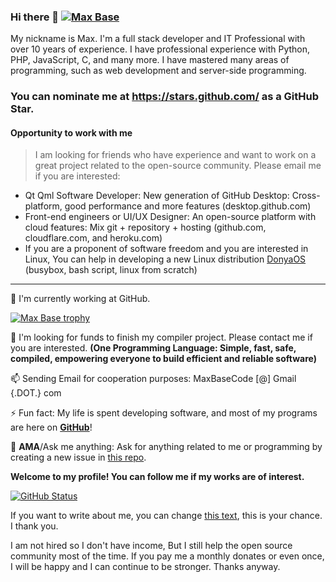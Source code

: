 ### Hi there 👋 <a href="https://github.com/BaseMax?tab=repositories"><img src="https://camo.githubusercontent.com/af26ad02eaecd4ed6bc549d026874e4c722721ef/68747470733a2f2f6b6f6d617265762e636f6d2f67687076632f3f757365726e616d653d626173656d6178" alt="Max Base"></a>

My nickname is Max. I'm a full stack developer and IT Professional with over 10 years of experience. I have professional experience with Python, PHP, JavaScript,  C, and many more. I have mastered many areas of programming, such as web development and server-side programming.

### You can nominate me at https://stars.github.com/ as a **GitHub Star**.

#### Opportunity to work with me

> I am looking for friends who have experience and want to work on a great project related to the open-source community. Please email me if you are interested:

- Qt Qml Software Developer: New generation of GitHub Desktop: Cross-platform,  good performance and more features (desktop.github.com)
- Front-end engineers or UI/UX Designer: An open-source platform with cloud features: Mix git + repository + hosting (github.com, cloudflare.com, and heroku.com)
- If you are a proponent of software freedom and you are interested in Linux, You can help in developing a new Linux distribution [DonyaOS](https://github.com/DonyaOS/Donya) (busybox, bash script, linux from scratch)

---------

 🔭 I'm currently working at GitHub.

[![Max Base trophy](https://github-profile-trophy.vercel.app/?username=basemax&column=7&margin-w=15&margin-h=15)](https://github.com/BaseMax?tab=repositories)

👯 I'm looking for funds to finish my compiler project. Please contact me if you are interested. **(One Programming Language: Simple, fast, safe, compiled, empowering everyone to build efficient and reliable software)**

 📫 Sending Email for cooperation purposes: MaxBaseCode [@] Gmail {.DOT.} com

 ⚡ Fun fact: My life is spent developing software, and most of my programs are here on [**GitHub**](https://github.com/BaseMax?tab=repositories)!
 
 💬 **AMA**/Ask me anything: Ask for anything related to me or programming by creating a new issue in [this repo](https://github.com/BaseMax/BaseMax/issues/new?assignees=&labels=question&template=custom.md&title=Question%3A+%5BYour-Title%5D).

**Welcome to my profile! You can follow me if my works are of interest.**

[![GitHub Status](https://camo.githubusercontent.com/e059f22c0c3079319deff99c40753647d0979f76/68747470733a2f2f6769746875622d726561646d652d73746174732e76657263656c2e6170702f6170693f757365726e616d653d426173654d61782673686f775f69636f6e733d7472756526696e636c7564655f616c6c5f636f6d6d6974733d7472756526636f756e745f707269766174653d74727565)](https://maxbase.org)

If you want to write about me, you can change [this text](https://github.com/BaseMax/BaseMax), this is your chance. I thank you.


I am not hired so I don't have income, But I still help the open source community most of the time.
If you pay me a monthly donates or even once, I will be happy and I can continue to be stronger. Thanks anyway.

<!--
You found a secret! BaseMax/BaseMax is a ✨special ✨ repository that you can use to add a README.md to your GitHub profile. Make sure it’s public and initialize it with a README to get started.

New BaseMax/BaseMax is now a special repository: its README.md will appear on your profile! Send feedback. 

**BaseMax/basemax** is a ✨ _special_ ✨ repository because its `README.md` (this file) appears on your GitHub profile.

Here are some ideas to get you started:

- 🔭 I’m currently working on ...
- 🌱 I’m currently learning ...
- 👯 I’m looking to collaborate on ...
- 🤔 I’m looking for help with ...
- 💬 Ask me about ...J
- 📫 How to reach me: ...
- 😄 Pronouns: ...
- ⚡ Fun fact: ...
-->

